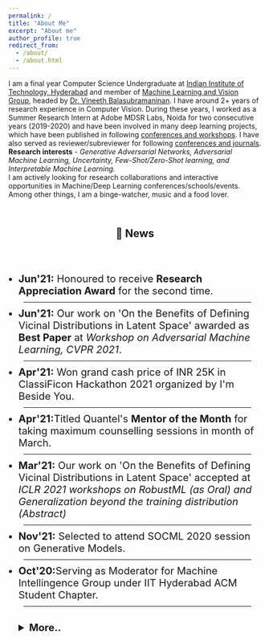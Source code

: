 ```yaml
---
permalink: /
title: "About Me"
excerpt: "About me"
author_profile: true
redirect_from: 
  - /about/
  - /about.html
---
```



I am a final year Computer Science Undergraduate at [Indian Institute of Technology, Hyderabad](https://www.iith.ac.in/) and member of [Machine Learning and Vision Group](https://lab1055.github.io/), headed by [Dr. Vineeth Balasubramaninan](https://www.iith.ac.in/~vineethnb/index.html). I have around 2+ years of research experience in Computer Vision. During these years, I worked as a Summer Research Intern at Adobe MDSR Labs, Noida for two consecutive years (2019-2020) and have been involved in many deep learning projects, which have been published in following [conferences and workshops](https://puneet2000.github.io//publications/). I have also served as reviewer/subreviewer for following [conferences and journals](https://puneet2000.github.io/service/). \
**Research interests** - *Generative Adversarial Networks, Adversarial Machine Learning, Uncertainty, Few-Shot/Zero-Shot learning, and Interpretable Machine Learning.* \
I am actively looking for research collaborations and interactive opportunities in Machine/Deep Learning conferences/schools/events. Among other things, I am a binge-watcher, music and a food lover.


<aside class="sidebar" style="position: sticky !important;top: 0;right: 0;width: 100%;margin-right: -350px;padding-left: 0em;padding-top: 1em !important;z-index: 20;"><nav class="toc"><header><h2 class="nav__title"> 📰 News</h2></header><ul class="toc__menu" style="padding-left:1em; padding-right:0.5em; padding-top:0.5em;  text-transform:none;  font-size: 20px;">
	<li><b>Jun'21:</b> Honoured to receive <b>Research Appreciation Award</b> for the second time.<hr style="margin: 0.5em;"></li>
	<li><b>Jun'21:</b> Our work on 'On the Benefits of Defining Vicinal Distributions in Latent Space' awarded as <b>Best Paper</b> at <i>Workshop on Adversarial Machine Learning, CVPR 2021</i>. <hr style="margin: 0.5em;"></li>
	<li><b>Apr'21:</b> Won grand cash price of INR 25K in ClassiFicon Hackathon 2021 organized by I'm Beside You. <hr style="margin: 0.5em;"></li>
	<li><b>Apr'21:</b>Titled Quantel's <b>Mentor of the Month</b> for taking maximum counselling sessions in month of March. <hr style="margin: 0.5em;"></li>
	<li><b>Mar'21:</b> Our work on 'On the Benefits of Defining Vicinal Distributions in Latent Space' accepted at <i>ICLR 2021 workshops on RobustML (as Oral) and Generalization beyond the training distribution (Abstract)</i> <hr style="margin: 0.5em;"></li>
	<li><b>Nov'21:</b> Selected to attend SOCML 2020 session on Generative Models.<hr style="margin: 0.5em;"></li>
	<li><b>Oct'20:</b>Serving as Moderator for Machine Intellingence Group under IIT Hyderabad ACM Student Chapter.<hr style="margin: 0.5em;"></li>
	</ul>

<ul class="toc__menu" style="padding-left:1em; padding-right:0.5em; padding-top:0.5em;  text-transform:none; font-size: 20px;">
<details>
  <summary><b>More..</b></summary>
<li><b>Aug'20: </b>Offered an exlusive top 10% spot at International Machine Learning Summer School, Skoltech.<hr style="margin: 0.5em;"></li>
<li><b>Aug'20:</b> Selected for first ever Google Research India - AI Summer School. <hr style="margin: 0.5em;"></li>
<li><b>Jul'20: </b>Our paper on 'Attributional Robustness Training' gets accepted at <b>ECCV 2020</b>.<hr style="margin: 0.5em;"></li>
<li><b>Jun'20: </b>Our paper on 'Saliency Maps and Adversarial Robustness' gets accepted at <b>ECML-PKDD 2020</b> (Acceptance ~ 19%).<hr style="margin: 0.5em;"></li>
<li><b>Oct'19: </b>Our paper on 'Charting the Right Manifold' also gets accepted as spotlight at MetaLearn Workshop, NeurIPS 2019.<hr style="margin: 0.5em;"></li>
<li><b>Oct'19: </b>Our paper on 'Charting the Right Manifold' gets accepted at <b>WACV 2020</b><hr style="margin: 0.5em;"></li>
<li><b>Mar'19: </b>Honoured to receive <b>Research Appreciation Award</b> for a project under Prof. Vineeth.<hr style="margin: 0.5em;"></li>
</details></ul>
</nav></aside>